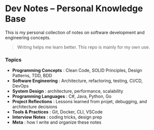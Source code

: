 # Dev Notes – Personal Knowledge Base

This is my personal collection of notes on software development and engineering concepts.



> Writing helps me learn better. This repo is mainly for my own use.



### Topics

- **Programming Concepts** : Clean Code, SOLID Principles, Design Patterns, TDD, BDD 
- **Software Engineering** : Architecture, refactoring, testing, CI/CD, DevOps
- **System Design** : architecture, performance, scalability
- **Programming Languages** : C#, Java, Python, Go 
- **Project Reflections** : Lessons learned from projet, debugging, and architecture decisions
- **Tools & Practices** : Git, Docker, CLI, VSCode
- **Interview Notes** : coding tricks, design prep
- **Meta** : how I write and organize these notes



